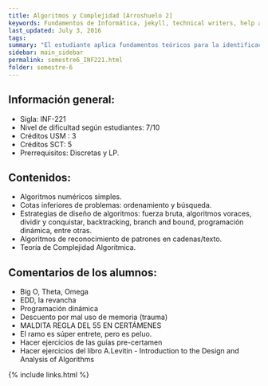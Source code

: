 ```yaml
---
title: Algoritmos‌ ‌y‌ ‌Complejidad‌ ‌[Arroshuelo‌ ‌2]‌ ‌
keywords: Fundamentos de Informática, jekyll, technical writers, help authoring tools, hat replacements
last_updated: July 3, 2016
tags: 
summary: "El estudiante aplica fundamentos teóricos para la identificación de niveles de complejidad de un problema algorítmico. Diseña algoritmos, según las diferentes estrategias que permitan la solución de problemas en informática. Selecciona la estrategia más adecuada (fuerza bruta, algoritmos voraces, dividir y conquistar, back-tracking, branch and bound, programación dinámica, entre otras) para el diseño de un algoritmo, evaluando su rendimiento."
sidebar: main_sidebar
permalink: semestre6_INF221.html
folder: semestre-6
---
```



## Información‌ ‌general:‌ ‌

- Sigla:‌ ‌INF-221‌ ‌
- Nivel‌ ‌de‌ ‌dificultad‌ ‌según‌ ‌estudiantes:‌ ‌7/10‌ ‌
- Créditos‌ ‌USM‌ ‌:‌ ‌3
- Créditos SCT: 5
- Prerrequisitos:‌ ‌Discretas‌ ‌y‌ ‌LP.‌ ‌

## Contenidos:‌ ‌

- Algoritmos numéricos simples.
- Cotas inferiores de problemas: ordenamiento y búsqueda.
- Estrategias de diseño de algoritmos: fuerza bruta, algoritmos voraces, dividir y conquistar, backtracking, branch and bound, programación dinámica, entre otras.
- Algoritmos de reconocimiento de patrones en cadenas/texto.
- Teoría de Complejidad Algorítmica.
‌

## Comentarios‌ ‌de‌ ‌los‌ ‌alumnos:‌ ‌

- Big‌ ‌O, ‌Theta, ‌Omega‌ ‌
- EDD, la‌ ‌revancha
- Programación‌ ‌dinámica‌ ‌
- Descuento‌ ‌por‌ ‌mal‌ ‌uso‌ ‌de‌ ‌memoria‌ ‌(trauma)‌ ‌
- MALDITA‌ ‌REGLA‌ ‌DEL‌ ‌55‌ ‌EN‌ ‌CERTÁMENES‌ ‌
- El‌ ‌ramo‌ ‌es‌ ‌súper‌ ‌entrete, pero‌ ‌es‌ ‌peluo.‌ ‌
- Hacer‌ ‌ejercicios‌ ‌de‌ ‌las‌ ‌guías‌ ‌pre-certamen‌ ‌
- Hacer‌ ‌ejercicios‌ ‌del‌ ‌libro‌ ‌‌A.Levitin‌‌ ‌-‌ ‌‌Introduction‌ ‌to‌ ‌the‌ ‌Design‌ ‌and‌ ‌Analysis‌ ‌of‌ ‌Algorithms

{% include links.html %}
